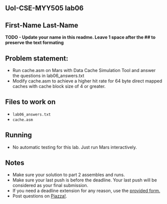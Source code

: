 
## UoI-CSE-MYY505 lab06

## First-Name Last-Name

**TODO - Update your name in this readme. Leave 1 space after the ## to preserve the text formating**


## Problem statement:
* Run cache.asm on Mars with Data Cache Simulation Tool and answer the questions in lab06_answers.txt
* Modify cache.asm to achieve a higher hit rate for 64 byte direct mapped caches with cache block size of 4 or greater.
 
## Files to work on
* `lab06_answers.txt` 
* `cache.asm` 
      
## Running 
* No automatic testing for this lab. Just run Mars interactively.


## Notes
* Make sure your solution to part 2 assembles and runs.
* Make sure your last push is before the deadline. Your last push will be considered as your final submission.
* If you need a deadline extension for any reason, use the [provided form.](https://goo.gl/forms/NjsskgyoTbbPSuIu2)
* Post questions on [Piazza!](https://piazza.com/uoi.gr/fall2018/myy505/home).
